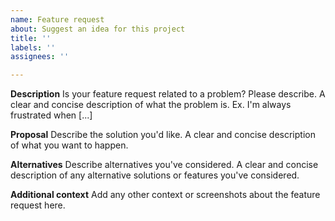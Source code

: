 ```yaml
---
name: Feature request
about: Suggest an idea for this project
title: ''
labels: ''
assignees: ''

---
```


**Description**
Is your feature request related to a problem? Please describe.
A clear and concise description of what the problem is. Ex. I'm always frustrated when [...]


**Proposal**
Describe the solution you'd like.
A clear and concise description of what you want to happen.

**Alternatives**
Describe alternatives you've considered.
A clear and concise description of any alternative solutions or features you've considered.

**Additional context**
Add any other context or screenshots about the feature request here.
